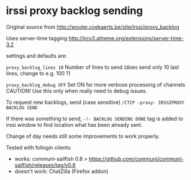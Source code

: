 irssi proxy backlog sending
============

Original source from  http://wouter.coekaerts.be/site/irssi/proxy_backlog

Uses server-time tagging http://ircv3.atheme.org/extensions/server-time-3.2

settings and defaults are:

```proxy_backlog_lines 10``` Number of lines to send (does send only 10 last lines, change to e.g. 100 ?)

```proxy_backlog_debug OFF``` Set ON for more verbose processing of channels CAUTION! Use this only when really need to debug issues.

To request new backlogs, send (case sensitive) ```/CTCP -proxy- IRSSIPROXY BACKLOG SEND```

If there was something to send, ```-!- BACKLOG SENDING DONE``` tag is added to irssi window to find location what has been already sent.

Change of day needs still some improvements to work properly.

Tested with follogin clients:

  - works: communi-sailfish 0.8 > https://github.com/communi/communi-sailfish/releases/tag/v0.8
  - doesn't work: ChatZilla (Firefox addon)

